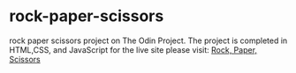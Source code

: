 # rock-paper-scissors

rock paper scissors project on The Odin Project. The project is completed in HTML,CSS, and JavaScript for the live site please visit: 
[Rock, Paper, Scissors](https://ismaelgalarza1.github.io/rock-paper-scissors/)